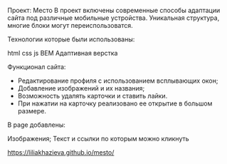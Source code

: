 Проект: Место
В проект включены современные способы адаптации сайта под различные мобильные устройства. Уникальная структура, многие блоки могут переиспользоватся.

Технологии которые были использованы:

html css js BEM Адаптивная верстка

Функционал сайта:
* Редактирование профиля с использованием всплывающих окон;
* Добавление изображений и их названия;
* Возможность удалять карточки и ставить лайки.
* При нажатии на карточку реализовано ее открытие в большом размере.

В page добавлены:

Изображения;
Текст и ссылки по которым можно кликнуть

https://liliakhazieva.github.io/mesto/
